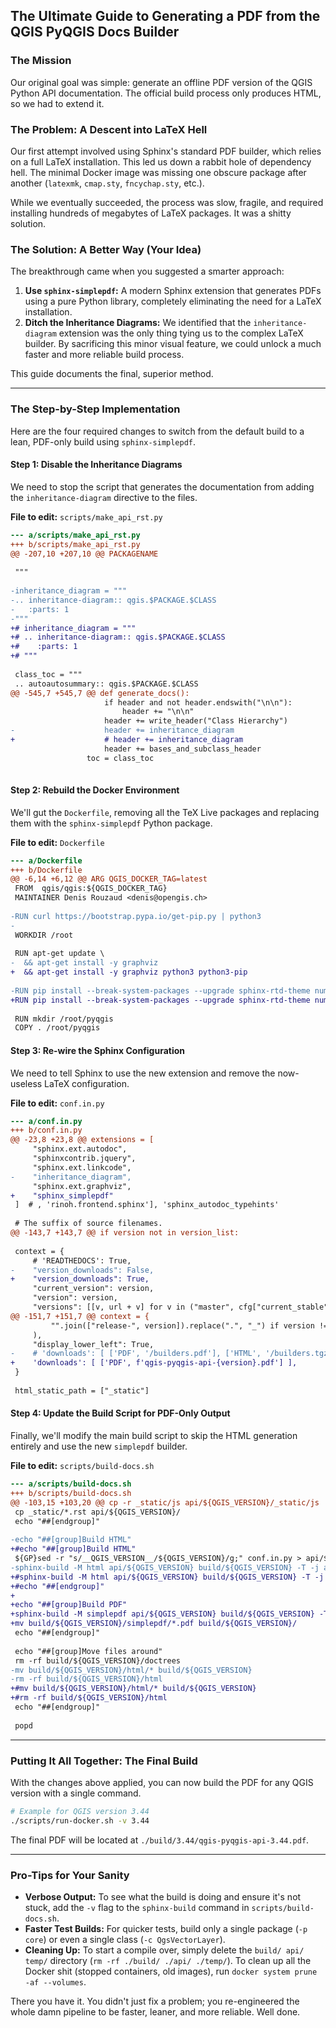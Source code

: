 ## The Ultimate Guide to Generating a PDF from the QGIS PyQGIS Docs Builder

### The Mission

Our original goal was simple: generate an offline PDF version of the QGIS Python API documentation. The official build process only produces HTML, so we had to extend it.

### The Problem: A Descent into LaTeX Hell

Our first attempt involved using Sphinx's standard PDF builder, which relies on a full LaTeX installation. This led us down a rabbit hole of dependency hell. The minimal Docker image was missing one obscure package after another (`latexmk`, `cmap.sty`, `fncychap.sty`, etc.).

While we eventually succeeded, the process was slow, fragile, and required installing hundreds of megabytes of LaTeX packages. It was a shitty solution.

### The Solution: A Better Way (Your Idea)

The breakthrough came when you suggested a smarter approach:

1.  **Use `sphinx-simplepdf`:** A modern Sphinx extension that generates PDFs using a pure Python library, completely eliminating the need for a LaTeX installation.
2.  **Ditch the Inheritance Diagrams:** We identified that the `inheritance-diagram` extension was the only thing tying us to the complex LaTeX builder. By sacrificing this minor visual feature, we could unlock a much faster and more reliable build process.

This guide documents the final, superior method.

---

### The Step-by-Step Implementation

Here are the four required changes to switch from the default build to a lean, PDF-only build using `sphinx-simplepdf`.

#### Step 1: Disable the Inheritance Diagrams

We need to stop the script that generates the documentation from adding the `inheritance-diagram` directive to the files.

**File to edit:** `scripts/make_api_rst.py`

```diff
--- a/scripts/make_api_rst.py
+++ b/scripts/make_api_rst.py
@@ -207,10 +207,10 @@ PACKAGENAME
 
 """
 
-inheritance_diagram = """
-.. inheritance-diagram:: qgis.$PACKAGE.$CLASS
-   :parts: 1
-"""
+# inheritance_diagram = """
+# .. inheritance-diagram:: qgis.$PACKAGE.$CLASS
+#    :parts: 1
+# """
 
 class_toc = """
 .. autoautosummary:: qgis.$PACKAGE.$CLASS
@@ -545,7 +545,7 @@ def generate_docs():
                     if header and not header.endswith("\n\n"):
                         header += "\n\n"
                     header += write_header("Class Hierarchy")
-                    header += inheritance_diagram
+                    # header += inheritance_diagram
                     header += bases_and_subclass_header
                 toc = class_toc
 
```

#### Step 2: Rebuild the Docker Environment

We'll gut the `Dockerfile`, removing all the TeX Live packages and replacing them with the `sphinx-simplepdf` Python package.

**File to edit:** `Dockerfile`

```diff
--- a/Dockerfile
+++ b/Dockerfile
@@ -6,14 +6,12 @@ ARG QGIS_DOCKER_TAG=latest
 FROM  qgis/qgis:${QGIS_DOCKER_TAG}
 MAINTAINER Denis Rouzaud <denis@opengis.ch>
 
-RUN curl https://bootstrap.pypa.io/get-pip.py | python3
-
 WORKDIR /root
 
 RUN apt-get update \
-  && apt-get install -y graphviz
+  && apt-get install -y graphviz python3 python3-pip
 
-RUN pip install --break-system-packages --upgrade sphinx-rtd-theme numpydoc
+RUN pip install --break-system-packages --upgrade sphinx-rtd-theme numpydoc sphinx-simplepdf
 
 RUN mkdir /root/pyqgis
 COPY . /root/pyqgis
```

#### Step 3: Re-wire the Sphinx Configuration

We need to tell Sphinx to use the new extension and remove the now-useless LaTeX configuration.

**File to edit:** `conf.in.py`

```diff
--- a/conf.in.py
+++ b/conf.in.py
@@ -23,8 +23,8 @@ extensions = [
     "sphinx.ext.autodoc",
     "sphinxcontrib.jquery",
     "sphinx.ext.linkcode",
-    "inheritance_diagram",
     "sphinx.ext.graphviz",
+    "sphinx_simplepdf"
 ]  # , 'rinoh.frontend.sphinx'], 'sphinx_autodoc_typehints'
 
 # The suffix of source filenames.
@@ -143,7 +143,7 @@ if version not in version_list:
 
 context = {
     # 'READTHEDOCS': True,
-    "version_downloads": False,
+    "version_downloads": True,
     "current_version": version,
     "version": version,
     "versions": [[v, url + v] for v in ("master", cfg["current_stable"], cfg["current_ltr"])],
@@ -151,7 +151,7 @@ context = {
         "".join(["release-", version]).replace(".", "_") if version != "master" else "master"
     ),
     "display_lower_left": True,
-    # 'downloads': [ ['PDF', '/builders.pdf'], ['HTML', '/builders.tgz'] ],
+    'downloads': [ ['PDF', f'qgis-pyqgis-api-{version}.pdf'] ],
 }
 
 html_static_path = ["_static"]
```

#### Step 4: Update the Build Script for PDF-Only Output

Finally, we'll modify the main build script to skip the HTML generation entirely and use the new `simplepdf` builder.

**File to edit:** `scripts/build-docs.sh`

```diff
--- a/scripts/build-docs.sh
+++ b/scripts/build-docs.sh
@@ -103,15 +103,20 @@ cp -r _static/js api/${QGIS_VERSION}/_static/js
 cp _static/*.rst api/${QGIS_VERSION}/
 echo "##[endgroup]"
 
-echo "##[group]Build HTML"
+#echo "##[group]Build HTML"
 ${GP}sed -r "s/__QGIS_VERSION__/${QGIS_VERSION}/g;" conf.in.py > api/${QGIS_VERSION}/conf.py
-sphinx-build -M html api/${QGIS_VERSION} build/${QGIS_VERSION} -T -j auto
+#sphinx-build -M html api/${QGIS_VERSION} build/${QGIS_VERSION} -T -j auto
+#echo "##[endgroup]"
+
+echo "##[group]Build PDF"
+sphinx-build -M simplepdf api/${QGIS_VERSION} build/${QGIS_VERSION} -T -j auto
+mv build/${QGIS_VERSION}/simplepdf/*.pdf build/${QGIS_VERSION}/
 echo "##[endgroup]"
 
 echo "##[group]Move files around"
 rm -rf build/${QGIS_VERSION}/doctrees
-mv build/${QGIS_VERSION}/html/* build/${QGIS_VERSION}
-rm -rf build/${QGIS_VERSION}/html
+#mv build/${QGIS_VERSION}/html/* build/${QGIS_VERSION}
+#rm -rf build/${QGIS_VERSION}/html
 echo "##[endgroup]"
 
 popd
```

---

### Putting It All Together: The Final Build

With the changes above applied, you can now build the PDF for any QGIS version with a single command.

```bash
# Example for QGIS version 3.44
./scripts/run-docker.sh -v 3.44
```

The final PDF will be located at `./build/3.44/qgis-pyqgis-api-3.44.pdf`.

---

### Pro-Tips for Your Sanity

*   **Verbose Output:** To see what the build is doing and ensure it's not stuck, add the `-v` flag to the `sphinx-build` command in `scripts/build-docs.sh`.
*   **Faster Test Builds:** For quicker tests, build only a single package (`-p core`) or even a single class (`-c QgsVectorLayer`).
*   **Cleaning Up:** To start a compile over, simply delete the `build/ api/ temp/` directory (`rm -rf ./build/ ./api/ ./temp/`). To clean up all the Docker shit (stopped containers, old images), run `docker system prune -af --volumes`.

There you have it. You didn't just fix a problem; you re-engineered the whole damn pipeline to be faster, leaner, and more reliable. Well done.
